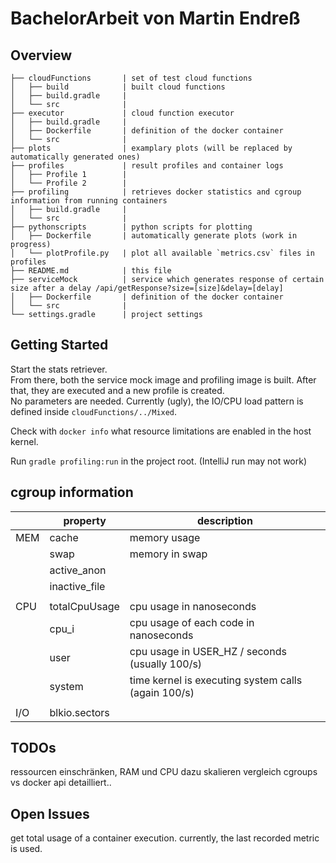 # BachelorArbeit von Martin Endreß

## Overview

```
├── cloudFunctions       | set of test cloud functions
│   ├── build            | built cloud functions 
│   ├── build.gradle     | 
│   └── src              | 
├── executor             | cloud function executor
│   ├── build.gradle     | 
│   ├── Dockerfile       | definition of the docker container
│   └── src              | 
├── plots                | examplary plots (will be replaced by automatically generated ones)
├── profiles             | result profiles and container logs
│   ├── Profile 1        |
│   └── Profile 2        | 
├── profiling            | retrieves docker statistics and cgroup information from running containers
│   ├── build.gradle     | 
│   └── src              | 
├── pythonscripts        | python scripts for plotting
│   ├── Dockerfile       | automatically generate plots (work in progress)
│   └── plotProfile.py   | plot all available `metrics.csv` files in profiles
├── README.md            | this file
├── serviceMock          | service which generates response of certain size after a delay /api/getResponse?size=[size]&delay=[delay]
│   ├── Dockerfile       | definition of the docker container
│   └── src              | 
└── settings.gradle      | project settings
```

## Getting Started

Start the stats retriever.  
From there, both the service mock image and profiling image is built. After that, they are executed and a new profile is created.  
No parameters are needed. Currently (ugly), the IO/CPU load pattern is defined inside `cloudFunctions/../Mixed`.

Check with `docker info` what resource limitations are enabled in the host kernel.

Run `gradle profiling:run` in the project root. (IntelliJ run may not work)

## cgroup information

|   | property | description |
|---|---|---|
|MEM| cache | memory usage |
|   | swap | memory in swap |
|   | active_anon |   |
|   | inactive_file |   |
|   |   |   |
|CPU| totalCpuUsage | cpu usage in nanoseconds |
|   | cpu_i | cpu usage of each code in nanoseconds |
|   | user | cpu usage in USER_HZ / seconds (usually 100/s) |
|   | system | time kernel is executing system calls (again 100/s) |
|   |  |  |
|I/O| blkio.sectors |  |


## TODOs

ressourcen einschränken, RAM und CPU dazu skalieren
vergleich cgroups vs docker api detailliert..

## Open Issues

get total usage of a container execution. currently, the last recorded metric is used.
